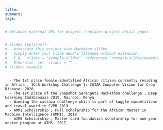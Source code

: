 ```yaml
---
title: 
summary:
tags:


# Optional external URL for project (replaces project detail page).


# Slides (optional).
#   Associate this project with Markdown slides.
#   Simply enter your slide deck's filename without extension.
#   E.g. `slides = "example-slides"` references `content/slides/example-slides.md`.
#   Otherwise, set `slides = ""`.
# slides: example
---
```

      - The 1st place female-identified African citizen currently residing in Africa , ICLR Workshop Challenge 1: CGIAR Computer Vision for Crop Disease. 2020.
      - The 1st place of the Snapshot Serengeti Hackathon challenge , Deep Learning Indabaaaaaa 2019. Nairobi, Kenya
      - Winning the cassava challenge which is part of kaggle competitions and travel award to CVPR 2019.
      - AMMI Scholarship , Full scholarship for the African Master in Machine Intelligence (AMMI). 2018
      - AIMS Scholarship , Master card foundation scholarship for one year master program at AIMS. 2017.

